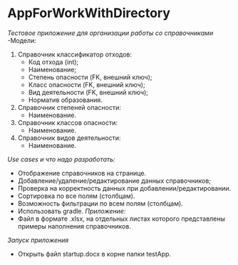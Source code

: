 # AppForWorkWithDirectory

*Тестовое приложение для организации работы со справочниками*
-Модели:

1. Справочник классификатор отходов:
   * Код отхода (int);
   * Наименование;
   * Степень опасности (FK, внешний ключ);
   * Класс опасности (FK, внешний ключ);
   * Вид деятельности (FK, внешний ключ);
   * Норматив образования.
2. Справочник степеней опасности:
   * Наименование.
3. Справочник классов опасности:
   * Наименование.
4. Справочник видов деятельности:
   * Наименование.

*Use cases и что надо разработать:*
- Отображение справочников на странице. 
- Добавление/удаление/редактирование данных справочников;
- Проверка на корректность данных при добавлении/редактировании.
- Сортировка по все полям (столбцам).
- Возможность фильтрации по всем полям (столбцам).
- Использовать gradle.
  *Приложение:*
- Файл в формате .xlsx, на отдельных листах которого представлены примеры наполнения справочников.

*Запуск приложения*
- Открыть файл startup.docx в корне папки testApp.
